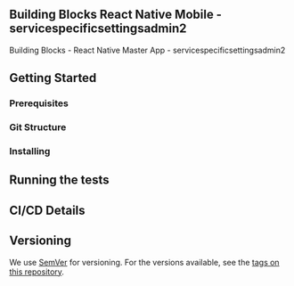 ## Building Blocks React Native Mobile -  servicespecificsettingsadmin2

Building Blocks - React Native Master App - servicespecificsettingsadmin2

## Getting Started

### Prerequisites

### Git Structure

### Installing

## Running the tests

## CI/CD Details

## Versioning

We use [SemVer](http://semver.org/) for versioning. For the versions available, see the [tags on this repository](https://github.com/your/project/tags).